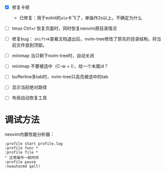 - [x] 修复卡顿
    - 已修复：用于eslint的`ale`卡飞了，单操作2s以上，不确定为什么

- [ ] tmux Ctrl+r 恢复页面时，同时恢复neovim原目录情况
- [ ] 修复bug： `shift+K`查看文档退出后，nvim-tree修改了原先的目录结构，将当前文件放到顶部。

- [ ] minimap 当只剩下nvim-tree时，自动关闭
- [ ] minimap 不要被选中（C-w + l），给一个末尾id？
- [ ] bufferline多tab时，nvim-tree只高亮被选中的tab

- [ ] 显示当前绝对路径
- [ ] 布局自动恢复工具


# 调试方法
neovim内置性能分析器：
```
:profile start profile.log
:profile func *
:profile file *
" 正常操作一段时间
:profile pause
:noautocmd qall!
```

